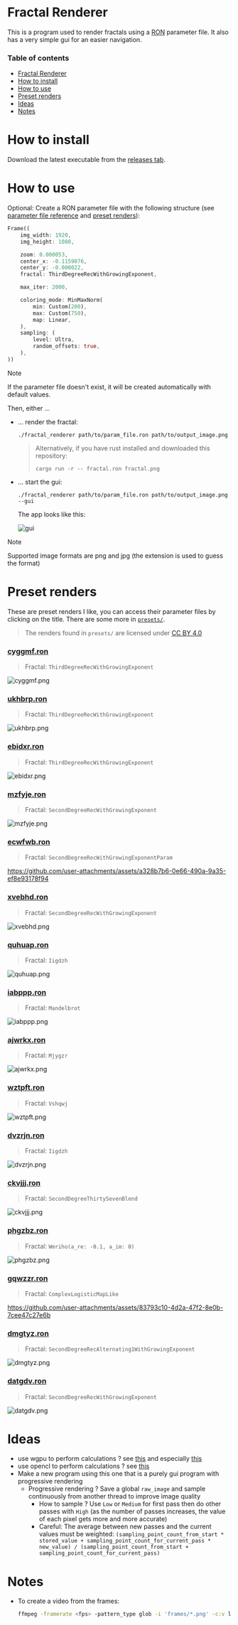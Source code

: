 # Fractal Renderer

This is a program used to render fractals using a [RON](https://docs.rs/ron/latest/ron/) parameter file. It also has a very simple gui for an easier navigation.

### Table of contents

- [Fractal Renderer](#fractal-renderer)
- [How to install](#how-to-install)
- [How to use](#how-to-use)
- [Preset renders](#preset-renders)
- [Ideas](#ideas)
- [Notes](#notes)

# How to install

Download the latest executable from the [releases tab](https://github.com/valflrt/fractal_renderer/releases/latest).

# How to use

Optional: Create a RON parameter file with the following structure (see [parameter file reference](./REFERENCE.md) and [preset renders](#preset-renders)):

```rust
Frame((
    img_width: 1920,
    img_height: 1080,

    zoom: 0.000053,
    center_x: -0.1159076,
    center_y: -0.000022,
    fractal: ThirdDegreeRecWithGrowingExponent,

    max_iter: 2000,

    coloring_mode: MinMaxNorm(
        min: Custom(200),
        max: Custom(750),
        map: Linear,
    ),
    sampling: (
        level: Ultra,
        random_offsets: true,
    ),
))
```

> [!NOTE]
> If the parameter file doesn't exist, it will be created automatically with default values.

Then, either ...

- ... render the fractal:

  ```
  ./fractal_renderer path/to/param_file.ron path/to/output_image.png
  ```

  > Alternatively, if you have rust installed and downloaded this repository:
  >
  > ```
  > cargo run -r -- fractal.ron fractal.png
  > ```

- ... start the gui:

  ```
  ./fractal_renderer path/to/param_file.ron path/to/output_image.png --gui
  ```

  The app looks like this:

  ![gui](./img/gui.png)

> [!NOTE]
> Supported image formats are png and jpg (the extension is used to guess the format)

# Preset renders

These are preset renders I like, you can access their parameter files by clicking on the title. There are some more in [`presets/`](./presets/).

> The renders found in `presets/` are licensed under [CC BY 4.0](https://creativecommons.org/licenses/by/4.0/)

### [cyggmf.ron](./presets/cyggmf.ron)

> Fractal: `ThirdDegreeRecWithGrowingExponent`

![cyggmf.png](./presets/cyggmf.png)

### [ukhbrp.ron](./presets/ukhbrp.ron)

> Fractal: `ThirdDegreeRecWithGrowingExponent`

![ukhbrp.png](./presets/ukhbrp.png)

### [ebidxr.ron](./presets/ebidxr.ron)

> Fractal: `ThirdDegreeRecWithGrowingExponent`

![ebidxr.png](./presets/ebidxr.png)

### [mzfyje.ron](./presets/mzfyje.ron)

> Fractal: `SecondDegreeRecWithGrowingExponent`

![mzfyje.png](./presets/mzfyje.png)

### [ecwfwb.ron](./presets/ecwfwb.ron)

> Fractal: `SecondDegreeRecWithGrowingExponentParam`

https://github.com/user-attachments/assets/a328b7b6-0e66-490a-9a35-ef8e93178f94

### [xvebhd.ron](./presets/xvebhd.ron)

> Fractal: `SecondDegreeRecWithGrowingExponent`

![xvebhd.png](./presets/xvebhd.png)

### [quhuap.ron](./presets/quhuap.ron)

> Fractal: `Iigdzh`

![quhuap.png](./presets/quhuap.png)

### [iabppp.ron](./presets/iabppp.ron)

> Fractal: `Mandelbrot`

![iabppp.png](./presets/iabppp.png)

### [ajwrkx.ron](./presets/ajwrkx.ron)

> Fractal: `Mjygzr`

![ajwrkx.png](./presets/ajwrkx.png)

### [wztpft.ron](./presets/wztpft.ron)

> Fractal: `Vshqwj`

![wztpft.png](./presets/wztpft.png)

### [dvzrjn.ron](./presets/dvzrjn.ron)

> Fractal: `Iigdzh`

![dvzrjn.png](./presets/dvzrjn.png)

### [ckvjjj.ron](./presets/ckvjjj.ron)

> Fractal: `SecondDegreeThirtySevenBlend`

![ckvjjj.png](./presets/ckvjjj.png)

### [phgzbz.ron](./presets/phgzbz.ron)

> Fractal: `Wmriho(a_re: -0.1, a_im: 0)`

![phgzbz.png](./presets/phgzbz.png)

### [gqwzzr.ron](./presets/gqwzzr.ron)

> Fractal: `ComplexLogisticMapLike`

https://github.com/user-attachments/assets/83793c10-4d2a-47f2-8e0b-7cee47c27e6b

### [dmgtyz.ron](./presets/dmgtyz.ron)

> Fractal: `SecondDegreeRecAlternating1WithGrowingExponent`

![dmgtyz.png](./presets/dmgtyz.png)

### [datgdv.ron](./presets/datgdv.ron)

> Fractal: `SecondDegreeRecWithGrowingExponent`

![datgdv.png](./presets/datgdv.png)

# Ideas

- use wgpu to perform calculations ? see [this](https://github.com/gfx-rs/wgpu/blob/trunk/examples%2Fsrc%2Fhello_compute%2Fmod.rs) and especially [this](https://github.com/gfx-rs/wgpu/blob/trunk/examples%2Fsrc%2Frepeated_compute%2Fmod.rs)
- use opencl to perform calculations ? see [this](https://docs.rs/opencl3/latest/opencl3/)
- Make a new program using this one that is a purely gui program with progressive rendering
  - Progressive rendering ? Save a global `raw_image` and sample continuously from another thread to improve image quality
    - How to sample ? Use `Low` or `Medium` for first pass then do other passes with `High` (as the number of passes increases, the value of each pixel gets more and more accurate)
    - Careful: The average between new passes and the current values must be weighted: `(sampling_point_count_from_start * stored_value + sampling_point_count_for_current_pass * new_value) / (sampling_point_count_from_start + sampling_point_count_for_current_pass)`

# Notes

- To create a video from the frames:
  ```bash
  ffmpeg -framerate <fps> -pattern_type glob -i 'frames/*.png' -c:v libx264 -pix_fmt yuv420p video.mp4
  ```
